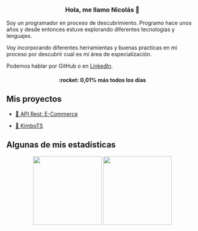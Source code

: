 <h3 align='center'>Hola, me llamo Nicolás 👋</h1>

<p>Soy un programador en proceso de descubrimiento. Programo hace unos años y desde entonces estuve explorando diferentes tecnologías y lenguajes.
</p>
<p>Voy incorporando diferentes herramientas y buenas practicas en mi proceso por descubrir cual es mi área de especialización.</p>
<p>Podemos hablar por GitHub o en <a href="https://www.linkedin.com/in/neecosanudo/">LinkedIn</a>.</p>

<h4 align='center'>:rocket: 0,01% más todos los días</h4>

## Mis proyectos

- [🛒 API Rest: E-Commerce](https://github.com/neecosanudo/nestjs-saga "API REST de tienda virtual")

- [🐶 KimboTS](https://github.com/neecosanudo/kimbots "Framework no-web que pretende brindar un entorno con pruebas unitarias y buenas prácticas a personas que estén iniciando en TypeScript")

## Algunas de mis estadísticas

<div align='center'>
 <img height="180em" src="https://github-readme-stats.vercel.app/api/top-langs/?username=neecosanudo&theme=buefy&layout=compact" />
 <img height="180em" src="https://github-readme-stats.vercel.app/api?username=neecosanudo&theme=buefy&show_icons=true" />
</div>
